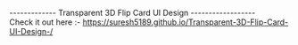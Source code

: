 ------------- Transparent 3D Flip Card UI Design ------------------ </br>
Check it out here :- https://suresh5189.github.io/Transparent-3D-Flip-Card-UI-Design-/
